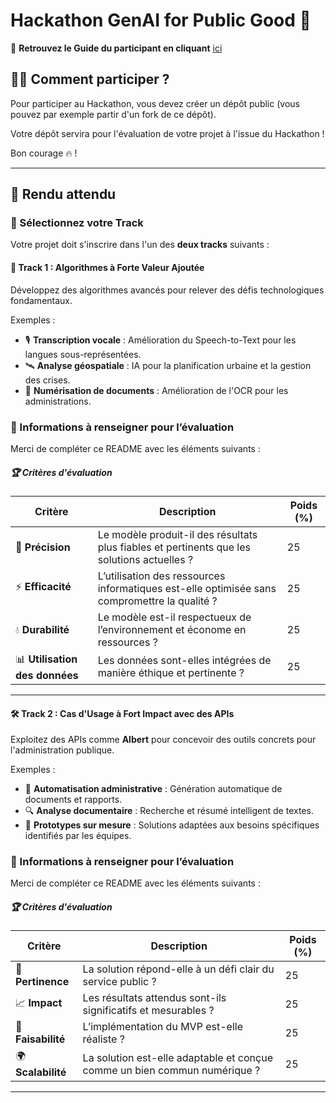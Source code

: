 # Hackathon GenAI for Public Good 🤖  

📙 **Retrouvez le Guide du participant en cliquant** [ici](https://alliance.numerique.gouv.fr/hackathon/participant-guide-fr/)  

## 👩‍💻 Comment participer ?  

Pour participer au Hackathon, vous devez créer un dépôt public (vous pouvez par exemple partir d'un fork de ce dépôt).  

Votre dépôt servira pour l'évaluation de votre projet à l'issue du Hackathon !  

Bon courage 🔥 !  

---

## 🚀 Rendu attendu  

### 🎯 Sélectionnez votre Track  

Votre projet doit s'inscrire dans l'un des **deux tracks** suivants :  

#### 🧠 Track 1 : Algorithmes à Forte Valeur Ajoutée  
Développez des algorithmes avancés pour relever des défis technologiques fondamentaux.  

Exemples :  
- 🎙 **Transcription vocale** : Amélioration du Speech-to-Text pour les langues sous-représentées.  
- 🛰 **Analyse géospatiale** : IA pour la planification urbaine et la gestion des crises.  
- 📄 **Numérisation de documents** : Amélioration de l'OCR pour les administrations.

### 📝 Informations à renseigner pour l’évaluation  

Merci de compléter ce README avec les éléments suivants : 

##### 🏆 Critères d'évaluation  
| Critère            | Description | Poids (%) |
|--------------------|-------------|-----------|
| 🎯 **Précision**  | Le modèle produit-il des résultats plus fiables et pertinents que les solutions actuelles ? | 25 |
| ⚡ **Efficacité**  | L’utilisation des ressources informatiques est-elle optimisée sans compromettre la qualité ? | 25 |
| 💧 **Durabilité**  | Le modèle est-il respectueux de l’environnement et économe en ressources ? | 25 |
| 📊 **Utilisation des données** | Les données sont-elles intégrées de manière éthique et pertinente ? | 25 |

--- 

#### 🛠 Track 2 : Cas d'Usage à Fort Impact avec des APIs  
Exploitez des APIs comme **Albert** pour concevoir des outils concrets pour l'administration publique.  

Exemples :  
- 📝 **Automatisation administrative** : Génération automatique de documents et rapports.  
- 🔍 **Analyse documentaire** : Recherche et résumé intelligent de textes.  
- 🎯 **Prototypes sur mesure** : Solutions adaptées aux besoins spécifiques identifiés par les équipes.

### 📝 Informations à renseigner pour l’évaluation  

Merci de compléter ce README avec les éléments suivants :  

##### 🏆 Critères d'évaluation  
| Critère            | Description | Poids (%) |
|--------------------|-------------|-----------|
| 🎯 **Pertinence**  | La solution répond-elle à un défi clair du service public ? | 25 |
| 📈 **Impact**      | Les résultats attendus sont-ils significatifs et mesurables ? | 25 |
| 🔧 **Faisabilité** | L’implémentation du MVP est-elle réaliste ? | 25 |
| 🌍 **Scalabilité** | La solution est-elle adaptable et conçue comme un bien commun numérique ? | 25 |

---

